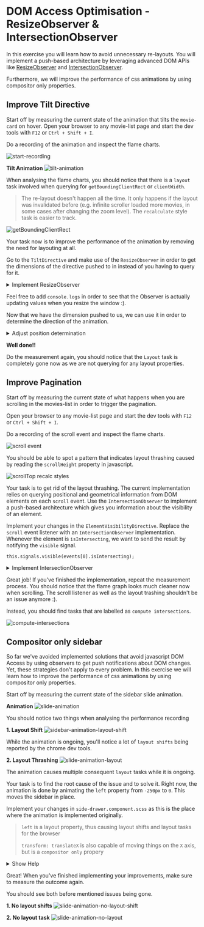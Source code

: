 # DOM Access Optimisation - ResizeObserver & IntersectionObserver

In this exercise you will learn how to avoid unnecessary re-layouts. You will implement a
push-based architecture by leveraging advanced DOM APIs like [ResizeObserver](https://developer.mozilla.org/en-US/docs/Web/API/ResizeObserver)
and [IntersectionObserver](https://developer.mozilla.org/en-US/docs/Web/API/IntersectionObserver).

Furthermore, we will improve the performance of css animations by using compositor only properties.

## Improve Tilt Directive

Start off by measuring the current state of the animation that tilts the `movie-card` on hover.
Open your browser to any movie-list page and start the dev tools with `F12` or `Ctrl + Shift + I`.

Do a recording of the animation and inspect the flame charts.

![start-recording](dom-access/start-recording.png)

**Tilt Animation**
![tilt-animation](dom-access/tilt-animation.gif)

When analysing the flame charts, you should notice that there is a `layout` task involved
when querying for `getBoundingClientRect` or `clientWidth`.

> The re-layout doesn't happen all the time. It only happens if the layout was invalidated before (e.g. infinite scroller loaded more movies, in some cases after changing the zoom level). The `recalculate` style task is easier to track.

![getBoundingClientRect](dom-access/getBoundingClientRect.png)

Your task now is to improve the performance of the animation by removing the need for layouting at all.

Go to the `TiltDirective` and make use of the `ResizeObserver` in order to get the dimensions of the directive pushed to in instead
of you having to query for it.

<details>
  <summary>Implement ResizeObserver</summary>

```ts
// tilt.directive.ts

private middle = 0;

constructor() {
  const observer = new ResizeObserver((events) => {
    const width = events[0].contentRect.width;
    this.middle = nativeElement.getBoundingClientRect().left + width / 2;
  });
  observer.observe(elementRef.nativeElement);
}
```

</details>

Feel free to add `console.logs` in order to see that the Observer is actually updating values when you resize the window :).

Now that we have the dimension pushed to us, we can use it in order to determine the direction of the animation.

<details>
  <summary>Adjust position determination</summary>

```ts
// tilt.directive.ts

// use offsetX instead of pageX
// determine position by using the stored width and compare it to the offsetX
const pos > this.middle ? 1 : 0;

```
</details>

**Well done!!**

Do the measurement again, you should notice that the `Layout` task is completely gone now as we are not querying for
any layout properties.

## Improve Pagination

Start off by measuring the current state of what happens when you are scrolling in the movies-list in order to trigger the
pagination.

Open your browser to any movie-list page and start the dev tools with `F12` or `Ctrl + Shift + I`.

Do a recording of the scroll event and inspect the flame charts.

![scroll event](dom-access/scroll.gif)

You should be able to spot a pattern that indicates layout thrashing caused by reading the `scrollHeight` property in javascript.

![scrollTop recalc styles](dom-access/scrollTop.png)

Your task is to get rid of the layout thrashing. The current implementation relies on querying positional and geometrical information
from DOM elements on each `scroll` event. Use the `IntersectionObserver` to implement a push-based architecture which gives you
information about the visibility of an element.

Implement your changes in the `ElementVisibilityDirective`.
Replace the `scroll` event listener with an `IntersectionObserver` implementation. Whenever the element is `isIntersecting`,
we want to send the result by notifying the `visible` signal.

`this.signals.visible(events[0].isIntersecting);`

<details>
  <summary>Implement IntersectionObserver</summary>

```ts
// element-visibility.directive.ts

const observer = new IntersectionObserver(events => {
  this.signals.visible(events[0].isIntersecting);
}, {
  root: null, // the scrollContainer (document in case of null)
  rootMargin: '100px', // margin
  threshold: 0.5 // how much of the element should be visible before it's considered as intersecting
});

observer.observe(elementRef.nativeElement);
```

</details>

Great job! If you've finished the implementation, repeat the measurement process. You should notice that the flame graph looks much cleaner now
when scrolling. The scroll listener as well as the layout trashing shouldn't be an issue anymore :).

Instead, you should find tasks that are labelled as `compute intersections`.

![compute-intersections](dom-access/compute-intersections.png)


## Compositor only sidebar

So far we've avoided implemented solutions that avoid javascript DOM Access by using observers to get
push notifications about DOM changes.
Yet, these strategies don't apply to every problem. In this exercise we will learn how to improve the
performance of css animations by using compositor only properties.

Start off by measuring the current state of the sidebar slide animation.

**Animation**
![slide-animation](dom-access/slide-animation.gif)

You should notice two things when analysing the performance recording

**1. Layout Shift**
![sidebar-animation-layout-shift](dom-access/sidebar-animation-layout-shift.png)

While the animation is ongoing, you'll notice a lot of `layout shifts` being reported by the chrome dev tools.

**2. Layout Thrashing**
![slide-animation-layout](dom-access/slide-animation-layout.png)

The animation causes multiple consequent `layout` tasks while it is ongoing.

Your task is to find the root cause of the issue and to solve it. Right now, the animation is done
by animating the `left` property from `-250px` to `0`. This moves the sidebar in place.

Implement your changes in `side-drawer.component.scss` as this is the place where the animation is implemented originally.

> `left` is a layout property, thus causing layout shifts and layout tasks for the browser
>
> `transform: translateX` is also capable of moving things on the `X` axis, but is a `compositor only` propery

<details>
  <summary>Show Help</summary>

```scss
// src/app/ui/component/side-drawer/side-drawer.component.scss

.side-drawer {
  /*
  * other stuff
  */
  left: -250px;
  transform: translateX(-100%);
}

@media screen and (min-width: 1298px) {
  .side-drawer {
    //left: 0;
    transform: translateX(0);
  }
}
.side-drawer.opened {
  //left: 0;
  transform: translateX(0);
}

```

</details>

Great! When you've finished implementing your improvements, make sure to measure
the outcome again.

You should see both before mentioned issues being gone.

**1. No layout shifts**
![slide-animation-no-layout-shift](dom-access/slide-animation-no-layout-shift.png)

**2. No layout task**
![slide-animation-no-layout](dom-access/slide-animation-no-layout.png)


